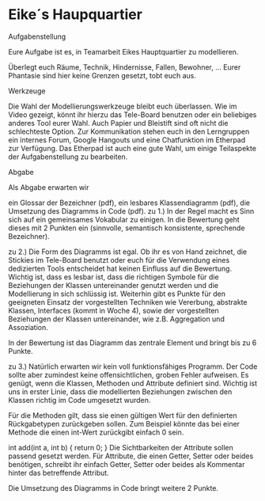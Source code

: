 # Eike´s Haupquartier
Aufgabenstellung

Eure Aufgabe ist es, in Teamarbeit Eikes Hauptquartier zu modellieren. 

Überlegt euch Räume, Technik, Hindernisse, Fallen, Bewohner, ... Eurer Phantasie sind hier keine Grenzen gesetzt, tobt euch aus.

Werkzeuge

Die Wahl der Modellierungswerkzeuge bleibt euch überlassen. Wie im Video gezeigt, könnt ihr hierzu das Tele-Board benutzen oder ein beliebiges anderes Tool eurer Wahl. Auch Papier und Bleistift sind oft nicht die schlechteste Option. Zur Kommunikation stehen euch in den Lerngruppen ein internes Forum, Google Hangouts und eine Chatfunktion im Etherpad zur Verfügung. Das Etherpad ist auch eine gute Wahl, um einige Teilaspekte der Aufgabenstellung zu bearbeiten.

Abgabe

Als Abgabe erwarten wir

ein Glossar der Bezeichner (pdf),
ein lesbares Klassendiagramm (pdf),
die Umsetzung des Diagramms in Code (pdf).
zu 1.) In der Regel macht es Sinn sich auf ein gemeinsames Vokabular zu einigen. In die Bewertung geht dieses mit 2 Punkten ein (sinnvolle, semantisch konsistente, sprechende Bezeichner).

zu 2.) Die Form des Diagramms ist egal. Ob ihr es von Hand zeichnet, die Stickies im Tele-Board benutzt oder euch für die Verwendung eines dedizierten Tools entscheidet hat keinen Einfluss auf die Bewertung. Wichtig ist, dass es lesbar ist, dass die richtigen Symbole für die Beziehungen der Klassen untereinander genutzt werden und die Modellierung in sich schlüssig ist. Weiterhin gibt es Punkte für den geeigneten Einsatz der vorgestellten Techniken wie Vererbung, abstrakte Klassen, Interfaces (kommt in Woche 4), sowie der vorgestellten Beziehungen der Klassen untereinander, wie z.B. Aggregation und Assoziation.

In der Bewertung ist das Diagramm das zentrale Element und bringt bis zu 6 Punkte.

zu 3.) Natürlich erwarten wir kein voll funktionsfähiges Programm. Der Code sollte aber zumindest keine offensichtlichen, groben Fehler aufweisen. Es genügt, wenn die Klassen, Methoden und Attribute definiert sind. Wichtig ist uns in erster Linie, dass die modellierten Beziehungen zwischen den Klassen richtig im Code umgesetzt wurden.

Für die Methoden gilt, dass sie einen gültigen Wert für den definierten Rückgabetypen zurückgeben sollen. Zum Beispiel könnte das bei einer Methode die einen int-Wert zurückgibt einfach 0 sein.

int add(int a, int b) {
  return 0;
}
Die Sichtbarkeiten der Attribute sollen passend gesetzt werden. Für Attribute, die einen Getter, Setter oder beides benötigen, schreibt ihr einfach Getter, Setter oder beides als Kommentar hinter das betreffende Attribut.

Die Umsetzung des Diagramms in Code bringt weitere 2 Punkte.
